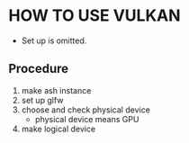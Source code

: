 # HOW TO USE VULKAN
- Set up is omitted.

## Procedure
1. make ash instance
2. set up glfw
3. choose and check physical device
   - physical device means GPU
4. make logical device